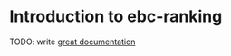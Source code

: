 # Introduction to ebc-ranking

TODO: write [great documentation](http://jacobian.org/writing/what-to-write/)
